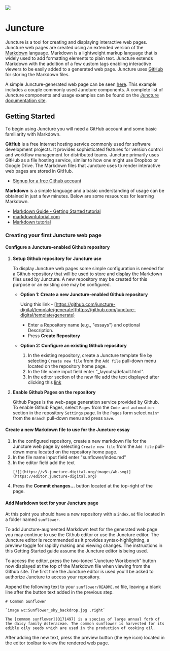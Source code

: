 [![](https://v3.juncture-digital.org/images/wb.svg)](https://v3.juncture-digital.org/wb)

# Juncture

Juncture is a tool for creating and displaying interactive web pages.  Juncture web pages are created using an extended version of the [Markdown](Q1193600) language.  Markdown is a lightweight markup language that is widely used to add formatting elements to plain text.  Juncture extends Markdown with the addition of a few custom tags enabling interactive viewers to be easily added to a generated web page.  Juncture uses [GitHub](Q364) for storing the Markdown files.

A simple Juncture-generated web page can be seen [here](simple-example).  This example includes a couple commonly used Juncture components.  A complete list of Juncture components and usage examples can be found on the [Juncture documentation site](https://docs.juncture-digital.org).

## Getting Started

To begin using Juncture you will need a GitHub account and some basic familiarity with Markdown.

**GitHub** is a free Internet hosting service commonly used for software development projects. It provides sophisticated features for version control and workflow management for distributed teams. Juncture primarily uses GitHub as a file hosting service, similar to how one might use Dropbox or Google Drive. The Markdown files that Juncture uses to render interactive web pages are stored in GitHub.

- [Signup for a free Github account](https://github.com/signup)

**Markdown** is a simple language and a basic understanding of usage can be obtained in just a few minutes.  Below are some resuources for learning Markdown.

- [Markdown Guide - Getting Started tutorial](https://www.markdownguide.org/getting-started)
- [markdowntutorial.com](https://www.markdowntutorial.com)
- [Markdown tutorial](https://www.youtube.com/watch?v=6A5EpqqDOdk)

### Creating your first Juncture web page

#### Configure a Juncture-enabled Github repository

1. **Setup Github repository for Juncture use**

    To display Juncture web pages some simple configuration is needed for a Github repository that will be used to store and display the Markdown files used by Juncture.  A new repository may be created for this purpose or an existing one may be configured.  

    - **Option 1:  Create a new Juncture-enabled Github repository**

        Using this link - [https://github.com/juncture-digital/template/generate](https://github.com/juncture-digital/template/generate)

        - Enter a Repository name (e.g,, "essays") and optional Description.
        - Press **Create Repository**

    - **Option 2:  Configure an existing Github repository**

        1. In the existing repository, create a Juncture template file by selecting `Create new file` from the `Add file` pull-down menu located on the repository home page.  
        2. In the file name input field enter "_layouts/default.html".
        3. In the editor section of the new file add the text displayed after clicking this [link](https://raw.githubusercontent.com/juncture-digital/template/main/_layouts/default.html)

2. **Enable Github Pages on the repository**
    
    Github Pages is the web-page generation service provided by Github.  To enable Github Pages, select `Pages` from the `Code and automation` section in the repository `Settings` page.  In the `Pages` form select `main*` from the `Branch` pull-down menu and press `Save`.

#### Create a new Markdown file to use for the Juncture essay

1. In the configured repository, create a new markdown file for the Juncture web page by selecting `Create new file` from the `Add file` pull-down menu located on the repository home page.  
2. In the file name input field enter "sunflower/index.md"
3. In the editor field add the text 
    ```
    [![](https://v3.juncture-digital.org/images/wb.svg)](https://editor.juncture-digital.org)
    ```
4. Press the **Commit changes...** button located at the top-right of the page.

#### Add Markdown text for your Juncture page

At this point you should have a new repository with a `index.md` file located in a folder named `sunflower`.

To add Juncture-augmented Markdown text for the generated web page you may continue to use the Github editor or use the Juncture editor.  The Juncture editor is recommended as it provides syntax-highlighting, a preview toggle for rapidly making and viewing changes.  The instructions in this Getting Started guide assume the Juncture editor is being used.

To access the editor, press the two-toned "Juncture Workbench" button now displayed at the top of the Markdown file when viewing from the Github site.  The first time the Juncture editor is used you'll be asked to authorize Juncture to access your repository.

Append the following text to your `sunflower/README.md` file, leaving a blank line after the button text added in the previous step.

```
# Common Sunflower

`image wc:Sunflower_sky_backdrop.jpg .right`

The [common sunflower](Q171497) is a species of large annual forb of the daisy family Asteraceae. The common sunflower is harvested for its edible oily seeds which are used in the production of cooking oil.
```
	
After adding the new text, press the preview button (the eye icon) located in the editor toolbar to view the rendered web page.

